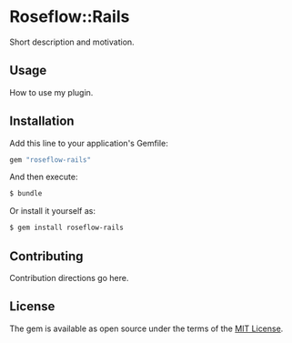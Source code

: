 # Roseflow::Rails
Short description and motivation.

## Usage
How to use my plugin.

## Installation
Add this line to your application's Gemfile:

```ruby
gem "roseflow-rails"
```

And then execute:
```bash
$ bundle
```

Or install it yourself as:
```bash
$ gem install roseflow-rails
```

## Contributing
Contribution directions go here.

## License
The gem is available as open source under the terms of the [MIT License](https://opensource.org/licenses/MIT).
